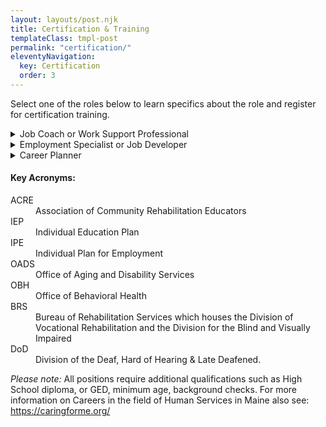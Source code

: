 ```yaml
---
layout: layouts/post.njk
title: Certification & Training
templateClass: tmpl-post
permalink: "certification/"
eleventyNavigation:
  key: Certification
  order: 3
---
```

<p class="lead">Select one of the roles below to learn specifics about the role and register for certification training.</p>
<details>
  <summary>Job Coach or Work Support Professional</summary>
<h4>Job Duties and Role</h4>
<p>Provides support to people with disabilities who have jobs or own a business to maintain the employment, including teaching skills to perform duties and building natural supports on the job. </p>
<h4>Who's the Service for?</h4>
<p>People with disabilities who need support to maintain their employment and are connected to a state funded program or as part of an IPE*</p>
<h4>What state Agency use the service</h4>
<ul>
<li><a href="https://www.maine.gov/rehab/crp/index.shtml">Bureau of Rehabilitation Services Maine</a></li>
<li><a href="https://www.maine.gov/dhhs/oads/providers/employment-services">Office of Aging and Disability Services-Employment</a></li>
<li><a href="https://www.maine.gov/dhhs/obh/support-services/employment-services">Office of Behavioral Health-Employment</a></li>
<li>Schools and summer employment programs for transition age youth Department of <a href="https://www.maine.gov/doe/learning/specialed">Education-Special Services</a></li>
</ul>
<h4>What Training is required for the positions?</h4>
<p>College of Direct Support - Direct Support Professional and additional Work Support modules <b>Or</b> College of Employment Services <b>Or</b> ACRE* Employment Specialist.</p>

  <p><a href="https://umassboston.co1.qualtrics.com/jfe/form/SV_egSsH92pVUkD8X4" class="btn btn-primary btn-sm" target="_blank">Register for Certification Training</a></p>
</details>
<details>
  <summary>Employment Specialist or Job Developer</summary>
<h4>Job Duties and Role</h4>
<p>Provides support to people with disabilities to find employment that is based on their skills, education, interest and abilities. Jobs can be either full or part time, and even self-employment. </p>
<h4>Who's the Service for?</h4>
<p>People with disabilities who have barriers to getting a job and qualify for the service through either OADS*, OBH* or BRS*</p>
<h4>What state Agency use the service</h4>
<ul>
<li><a href="https://www.maine.gov/rehab/crp/index.shtml">Bureau of Rehabilitation Services Maine</a></li>
<li><a href="https://www.maine.gov/dhhs/oads/providers/employment-services">Office of Aging and Disability Services-Employment</a></li>
<li><a href="https://www.maine.gov/dhhs/obh/support-services/employment-services">Office of Behavioral Health-Employment</a></li>
<li>Schools and summer employment programs for transition age youth Department of <a href="https://www.maine.gov/doe/learning/specialed">Education-Special Services</a></li>
</ul>
<h4>What Training is required for the positions?</h4>
<p>ACRE approved Employment Specialist Certification
  <b>And</b> 
  6 hours per year of ongoing continuing employment related education
  </p>
  <p><a href="https://umassboston.co1.qualtrics.com/jfe/form/SV_egSsH92pVUkD8X4" class="btn btn-primary btn-sm" target="_blank">Register for Online Certification Training</a></p>
  <p><a href=" https://www.eventbrite.com/e/acre-basic-employment-certificate-training-registration-424198447977" class="btn btn-primary btn-sm" target="_blank">Register for in-person Certification Training</a></p>
</details>

<details>
  <summary>Career Planner</summary>
<h4>Job Duties and Role</h4>
<p>Career Planner	Works with people with disabilities to explore, and learn about work, while developing a written Career Plan. The  information learned to be used in an application to Vocational Rehabilitation for job development  assistance.</p>


<h4>Who's the Service for?</h4>
<p>People with intellectual disabilities and autism </p>
<p>BRS clients who require the service may be able to access Career Planning through them as part of an IPE*
</p>
<h4>What state Agency use the service</h4>
<ul>
<li>Office of Aging and Disability Services</li>
<li>Bureau of Rehabilitation Services and DoD</li>
</ul>
<h4>What Training is required for the positions?</h4>
<p>Must be either Work Support Certified or an ACRE Employment Specialist <br>
  <b>AND</b><br>
  Attend 12 Hours of Career Planning Training through OADS</br>
  <b>AND</b> <br>
  continuing 6 hours per year of ongoing employment related training
  
  </p>
  
  
</details>


<div class="card card-body mobi50 mt-4 boxer">
<h4>Key Acronyms:</h4>

<dl>
  <dt>ACRE</dt> <dd>Association of Community Rehabilitation Educators </dd>
  <dt>IEP</dt> <dd>Individual Education Plan</dd>
  <dt>IPE</dt> <dd>Individual Plan for Employment</dd>
  <dt>OADS</dt> <dd>Office of Aging and Disability Services</dd>
  <dt>OBH</dt> <dd>Office of Behavioral Health</dd>
  <dt>BRS</dt> <dd>Bureau of Rehabilitation Services which houses the Division of Vocational Rehabilitation and the Division for the Blind and Visually Impaired</dd>
  <dt>DoD</dt> <dd>Division of the Deaf, Hard of Hearing & Late Deafened.</dd>
</dl>
</div>
<p><i>Please note:</i> All positions require additional qualifications such as High School diploma, or GED, minimum age, background checks.  For more information on Careers in the field of Human Services in Maine also see: <a href="https://caringforme.org/">https://caringforme.org/</a></p>
  